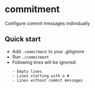# commitment
Configure commit messages individually

## Quick start

* Add `.commitment` to your .gitignore
* Run `./commitment`
* Following lines will be ignored:
  ```
  - Empty lines
  - Lines starting with a #
  - Lines without commit messages
  ```
